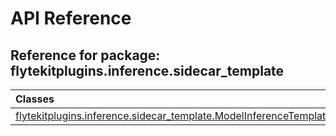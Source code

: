 # API Reference

## Reference for package: flytekitplugins.inference.sidecar_template

| Classes  |
| :------------- |
| [flytekitplugins.inference.sidecar_template.ModelInferenceTemplate](flytekitplugins_inference_sidecar_template_modelinferencetemplate) |
